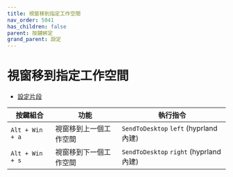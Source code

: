 ```yaml
---
title: 視窗移到指定工作空間
nav_order: 5041
has_children: false
parent: 按鍵綁定
grand_parent: 設定
---
```



# 視窗移到指定工作空間


* [設定片段](https://github.com/samwhelp/note-about-hyprland/blob/gh-pages/_demo/config/hyprland-config/main/hyprland.conf#L185-L190)

| 按鍵組合          | 功能     | 執行指令         |
| --------- | -------------------------------------------- | --------------------------------------------------- |
| `Alt + Win + a` | 視窗移到上一個工作空間 | `SendToDesktop` `left` (hyprland 內建) |
| `Alt + Win + s` | 視窗移到下一個工作空間 | `SendToDesktop` `right` (hyprland 內建) |
